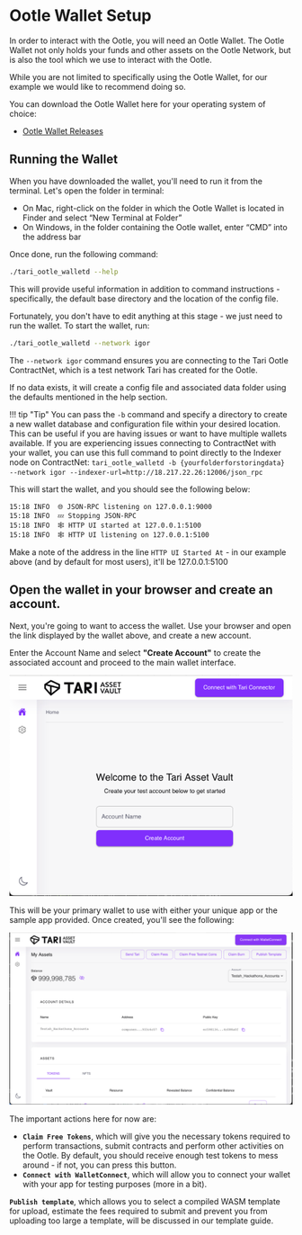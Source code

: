 # Ootle Wallet Setup
In order to interact with the Ootle, you will need an Ootle Wallet. The Ootle Wallet not only holds your funds and other assets on the Ootle Network, but is also the tool which we use to interact with the Ootle.

While you are not limited to specifically using the Ootle Wallet, for our example we would like to recommend doing so.

You can download the Ootle Wallet here for your operating system of choice:

- [Ootle Wallet Releases](https://github.com/tari-project/tari-dan/releases)

## Running the Wallet
When you have downloaded the wallet, you'll need to run it from the terminal. Let's open the folder in terminal: 

- On Mac, right-click on the folder in which the Ootle Wallet is located in Finder and select “New Terminal at Folder”
- On Windows, in the folder containing the Ootle wallet, enter “CMD” into the address bar

Once done, run the following command:
   
```bash
./tari_ootle_walletd --help
```

This will provide useful information in addition to command instructions - specifically, the default base directory and the location of the config file.

Fortunately, you don't have to edit anything at this stage - we just need to run the wallet. To start the wallet, run:

```bash
./tari_ootle_walletd --network igor
```

The `--network igor` command ensures you are connecting to the Tari Ootle ContractNet, which is a test network Tari has created for the Ootle.

If no data exists, it will create a config file and associated data folder using the defaults mentioned in the help section.

!!! tip "Tip"
    You can pass the `-b` command and specify a directory to create a new wallet database and configuration file within your desired location. This can be useful if you are having issues or want to have multiple wallets available. If you are experiencing issues connecting to ContractNet with your wallet, you can use this full command to point directly to the Indexer node on ContractNet: `tari_ootle_walletd -b {yourfolderforstoringdata} --network igor --indexer-url=http://18.217.22.26:12006/json_rpc`

This will start the wallet, and you should see the following below:

```bash
15:18 INFO  🌐 JSON-RPC listening on 127.0.0.1:9000
15:18 INFO  💤 Stopping JSON-RPC
15:18 INFO  🕸️ HTTP UI started at 127.0.0.1:5100
15:18 INFO  🕸️ HTTP UI listening on 127.0.0.1:5100
```

Make a note of the address in the line `HTTP UI Started At` - in our example above (and by default for most users), it'll be 127.0.0.1:5100

## Open the wallet in your browser and create an account.

Next, you're going to want to access the wallet. Use your browser and open the link displayed by the wallet above, and create a new account.

Enter the Account Name and select **"Create Account"** to create the associated account and proceed to the main wallet interface.

![Alt text](../images/tari_dan_wallet_account_creation.png)

This will be your primary wallet to use with either your unique app or the sample app provided. Once created, you'll see the following:

![Alt text](../images/wallet_interface.png)

The important actions here for now are:

- **`Claim Free Tokens`**, which will give you the necessary tokens required to perform transactions, submit contracts and perform other activities on the Ootle. By default, you should receive enough test tokens to mess around - if not, you can press this button.
- **`Connect with WalletConnect`**, which will allow you to connect your wallet with your app for testing purposes (more in a bit).

**`Publish template`**, which allows you to select a compiled WASM template for upload, estimate the fees required to submit and prevent you from uploading too large a template, will be discussed in our template guide.